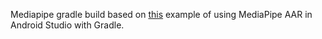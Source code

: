 Mediapipe gradle build based on [this](https://github.com/jiuqiant/mediapipe_multi_hands_tracking_aar_example) example of using MediaPipe AAR in Android Studio with Gradle.